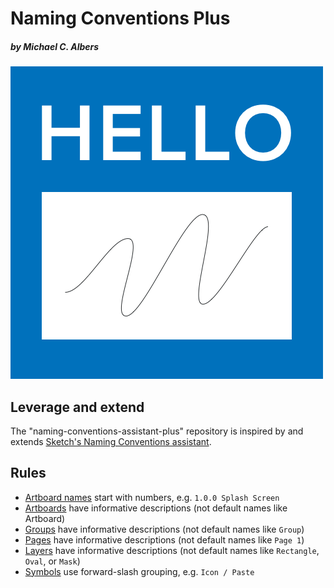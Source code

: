 # Naming Conventions Plus

##### by Michael C. Albers

![Naming Convensions Plus icon](./.github/images/NamingConvensionsPlus.png)

## Leverage and extend

The "naming-conventions-assistant-plus" repository is inspired by and extends
[Sketch's Naming Conventions assistant](https://github.com/sketch-hq/sketch-assistants/tree/main/assistants/naming-conventions).

## Rules

- [Artboard names](https://github.com/sketch-hq/sketch-assistants/tree/main/assistants/core/src/rules/name-pattern-artboards)
  start with numbers, e.g. `1.0.0 Splash Screen`
- [Artboards](https://github.com/sketch-hq/sketch-assistants/tree/main/assistants/core/src/rules/name-pattern-artboards)
  have informative descriptions (not default names like Artboard)
- [Groups](https://github.com/sketch-hq/sketch-assistants/tree/main/assistants/core/src/rules/name-pattern-groups)
  have informative descriptions (not default names like `Group`)
- [Pages](https://github.com/sketch-hq/sketch-assistants/tree/main/assistants/core/src/rules/name-pattern-pages)
  have informative descriptions (not default names like `Page 1`)
- [Layers](https://github.com/sketch-hq/sketch-assistants/tree/main/assistants/core/src/rules/name-pattern-shapes)
  have informative descriptions (not default names like `Rectangle`, `Oval`, or `Mask`)
- [Symbols](https://github.com/sketch-hq/sketch-assistants/tree/main/assistants/core/src/rules/name-pattern-symbols)
  use forward-slash grouping, e.g. `Icon / Paste`
